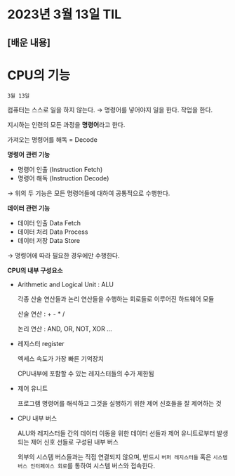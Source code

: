 # 2023년 3월 13일 TIL

## [배운 내용]

# CPU의 기능

`3월 13일`

컴퓨터는 스스로 일을 하지 않는다. → 명령어를 넣어야지 일을 한다. 작업을 한다.

지시하는 인련의 모든 과정을 **명령어**라고 한다.

가져오는 명령어를 해독 = Decode

**명령어 관련 기능**

- 명령어 인출 (Instruction Fetch)
- 명령어 해독 (Instruction Decode)

→ 위의 두 기능은 모든 명령어들에 대하여 공통적으로 수행한다.

**데이터 관련 기능**

- 데이터 인출 Data Fetch
- 데이터 처리 Data Process
- 데이터 저장 Data Store

→ 명령어에 따라 필요한 경우에만 수행한다.

**CPU의 내부 구성요소**

- Arithmetic and Logical Unit : ALU
    
    각종 산술 연산들과 논리 연산들을 수행하는 회로들로 이루어진 하드웨어 모듈
    
    산술 연산 : + -  * /
    
    논리 연산 : AND, OR, NOT, XOR …
    
- 레지스터 register
    
    엑세스 속도가 가장 빠른 기억장치
    
    CPU내부에 포함할 수 있는 레지스터들의 수가 제한됨
    
- 제어 유니트
    
    프로그램 명령어를 해석하고 그것을 실행하기 위한 제어 신호들을 잘 제어하는 것
    
- CPU 내부 버스
    
    ALU와 레지스터들 간의 데이터 이동을 위한 데이터 선들과 제어 유니트로부터 발생되는 제어 신호 선들로 구성된 내부 버스
    
    외부의 시스템 버스들과는 직접 연결되지 않으며, 반드시 `버퍼 레지스터들` 혹은 `시스템 버스 인터페이스 회로`를 통하여 시스템 버스와 접속한다.
    
